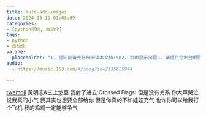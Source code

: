 ```yaml
---
title: auto-add-images
date: 2024-05-19 01:03:09
categories:
- [python项目, 自动化]
tags:
- python
- 自动化
valine:
  placeholder: "1. 提问前请先仔细阅读本文档⚡\n2. 页面显示问题💥，请提供控制台截图📸或者您的测试网址\n3. 其他任何报错💣，请提供详细描述和截图📸，祝食用愉快💪"
audio:
  - https://music.163.com/#/song?id=2135625944

---
```

[twemoji](https://twemoji-cheatsheet.vercel.app/)
黃明志&三上悠亞
我射了进去:Crossed Flags:
但是没有关系
你大声哭泣
说我真的小气
我其实也想要全部给你
但是你真的不如娃娃充气
也许你可以给我打个飞机
我的鸡鸡一定能够争气

